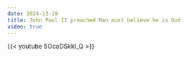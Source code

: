 ```yaml
---
date: 2024-12-19
title: John Paul II preached Man must believe he is God
video: true
---
```



{{< youtube 5OcaDSkkI_Q >}}
